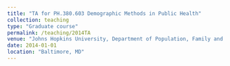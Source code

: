 ```yaml
---
title: "TA for PH.380.603 Demographic Methods in Public Health"
collection: teaching
type: "Graduate course"
permalink: /teaching/2014TA
venue: "Johns Hopkins University, Department of Population, Family and Reproductive Health"
date: 2014-01-01
location: "Baltimore, MD"
---
```




